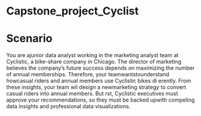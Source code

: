 # Capstone_project_Cyclist

# Scenario
 You are ajunior data analyst working in the marketing analyst team at Cyclistic, a bike-share company in Chicago. The director of
 marketing believes the company’s future success depends on maximizing the number of annual memberships. Therefore, your
 teamwantstounderstand howcasual riders and annual members use Cyclistic bikes di erently. From these insights, your team wil
 design a newmarketing strategy to convert casual riders into annual members. But rst, Cyclistic executives must approve your
 recommendations, so they must be backed upwith compeling data insights and professional data visualizations.

